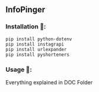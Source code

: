 ## InfoPinger 

### Installation 💾:

    pip install python-dotenv
    pip install instagrapi
    pip install urlexpander
    pip install pyshorteners
    
### Usage 🔧:
   Everything explained in DOC Folder
   
